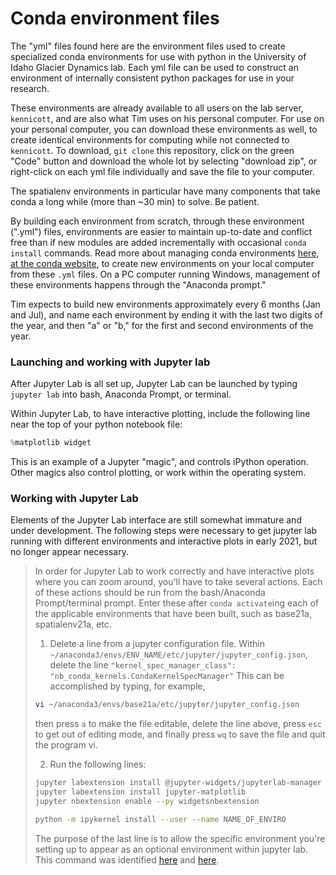# Conda environment files

The "yml" files found here are the environment files used to create specialized conda environments for use with python in the University of Idaho Glacier Dynamics lab. Each yml file can be used to construct an environment of internally consistent python packages for use in your research.

These environments are already available to all users on the lab server, `kennicott`, and are also what Tim uses on his personal computer.  For use on your personal computer, you can download these environments as well, to create identical environments for computing while not connected to `kennicott`.  To download, `git clone` this repository, click on the green "Code" button and download the whole lot by selecting "download zip", or right-click on each yml file individually and save the file to your computer.

The spatialenv environments in particular have many components that take conda a long while (more than ~30 min) to solve.  Be patient.

By building each environment from scratch, through these environment (".yml") files, environments are easier to maintain up-to-date and conflict free than if new modules are added incrementally with occasional `conda install` commands. Read more about managing conda environments [here, at the conda website](https://docs.conda.io/projects/conda/en/latest/user-guide/tasks/manage-environments.html#creating-an-environment-from-an-environment-yml-file), to create new environments on your local computer from these `.yml` files.  On a PC computer running Windows, management of these environments happens through the "Anaconda prompt."

Tim expects to build new environments approximately every 6 months (Jan and Jul), and name each environment by ending it with the last two digits of the year, and then "a" or "b," for the first and second environments of the year.


### Launching and working with Jupyter lab
After Jupyter Lab is all set up, Jupyter Lab can be launched by typing `jupyter lab` into bash, Anaconda Prompt, or terminal.

Within Jupyter Lab, to have interactive plotting, include the following line near the top of your python notebook file:
```python
%matplotlib widget
```
This is an example of a Jupyter "magic", and controls iPython operation.  Other magics also control plotting, or work within the operating system.

### Working with Jupyter Lab
Elements of the Jupyter Lab interface are still somewhat immature and under development.  The following steps were necessary to get jupyter lab running with different environments and interactive plots in early 2021, but no longer appear necessary.
> In order for Jupyter Lab to work correctly and have interactive plots where you can zoom around, you'll have to take several actions.  Each of these actions should be run from the bash/Anaconda Prompt/terminal prompt.  Enter these after `conda activate`ing each of the applicable environments that have been built, such as base21a, spatialenv21a, etc.
> 
> 1) Delete a line from a jupyter configuration file.
> Within `~/anaconda3/envs/ENV_NAME/etc/jupyter/jupyter_config.json`, delete the line `"kernel_spec_manager_class": "nb_conda_kernels.CondaKernelSpecManager"`
> This can be accomplished by typing, for example, 
> ```bash
> vi ~/anaconda3/envs/base21a/etc/jupyter/jupyter_config.json
> ```
> then press `a` to make the file editable, delete the line above, press `esc` to get out of editing mode, and finally press `wq` to save the file and quit the program vi.
> 
> 2) Run the following lines:
> ```bash
> jupyter labextension install @jupyter-widgets/jupyterlab-manager
> jupyter labextension install jupyter-matplotlib
> jupyter nbextension enable --py widgetsnbextension
> 
> python -m ipykernel install --user --name NAME_OF_ENVIRO
> ```
> The purpose of the last line is to allow the specific environment you're setting up to appear as an optional environment within jupyter lab.  This command was identified [here](https://stackoverflow.com/questions/53004311/how-to-add-conda-environment-to-jupyter-lab) and [here](https://medium.com/@jeremy.from.earth/multiple-python-kernels-for-jupyter-lab-with-conda-c67e50de3aa3).
